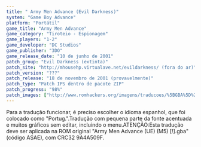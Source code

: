 ```yaml
---
title: " Army Men Advance (Evil Darkness)"
system: "Game Boy Advance"
platform: "Portátil"
game_title: "Army Men Advance"
game_category: "Tiroteio - Espionagem"
game_players: "1-2"
game_developer: "DC Studios"
game_publisher: "3DO"
game_release_date: "10 de junho de 2001"
patch_group: "Evil Darkness (extinta)"
patch_site: "http://mhousehp.virtualave.net/evildarkness/ (fora do ar)"
patch_version: "???"
patch_release: "18 de novembro de 2001 (provavelmente)"
patch_type: "Patch IPS dentro de pacote ZIP"
patch_progress: "98%"
patch_images: ["http://www.romhackers.org/imagens/traducoes/%5BGBA%5D%20Army%20Men%20Advance%20-%20Evil%20Darkness%20-%201.png","http://www.romhackers.org/imagens/traducoes/%5BGBA%5D%20Army%20Men%20Advance%20-%20Evil%20Darkness%20-%202.png","http://www.romhackers.org/imagens/traducoes/%5BGBA%5D%20Army%20Men%20Advance%20-%20Evil%20Darkness%20-%203.png"]
---
```

Para a tradução funcionar, é preciso escolher o idioma espanhol, que foi colocado como "Portug.".Tradução com pequena parte da fonte acentuada e muitos gráficos sem editar, incluindo o menu.ATENÇÃO:Esta tradução deve ser aplicada na ROM original "Army Men Advance (UE) (M5) [!].gba" (código ASAE), com CRC32 9A4A509F.